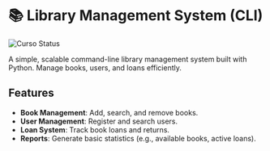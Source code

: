 # 📚 Library Management System (CLI)
![Curso Status](https://img.shields.io/badge/Status-In_Progress-yellow)

A simple, scalable command-line library management system built with Python. Manage books, users, and loans efficiently.

## Features
- **Book Management**: Add, search, and remove books.
- **User Management**: Register and search users.
- **Loan System**: Track book loans and returns.
- **Reports**: Generate basic statistics (e.g., available books, active loans).
